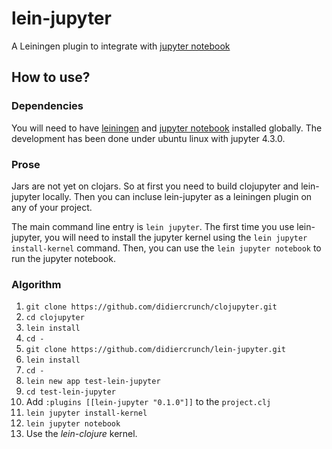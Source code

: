 # lein-jupyter

A Leiningen plugin to integrate with [jupyter notebook](http://jupyter.org/)

## How to use?

### Dependencies

You will need to have [leiningen](https://leiningen.org/) and
[jupyter notebook](http://jupyter.org/) installed globally.  The development
has been done under ubuntu linux with jupyter 4.3.0.


### Prose

Jars are not yet on clojars.  So at first you need to build clojupyter
and lein-jupyter locally.  Then you can incluse lein-jupyter as a
leiningen plugin on any of your project.

The main command line entry is `lein jupyter`.  The first time you use
lein-jupyter, you will need to install the jupyter kernel using the
`lein jupyter install-kernel` command.  Then, you can use the
`lein jupyter notebook` to run the jupyter notebook.


### Algorithm

1.  `git clone https://github.com/didiercrunch/clojupyter.git`
2.  `cd clojupyter`
3.  `lein install`
4.  `cd -`
5.  `git clone https://github.com/didiercrunch/lein-jupyter.git`
6.  `lein install`
7.  `cd -`
8.  `lein new app test-lein-jupyter`
9.  `cd test-lein-jupyter`
10.  Add `:plugins [[lein-jupyter "0.1.0"]]` to the `project.clj` 
11.  `lein jupyter install-kernel`
12.  `lein jupyter notebook`
13.  Use the *lein-clojure* kernel.
